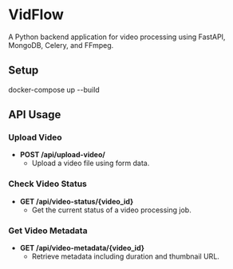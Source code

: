 # VidFlow

A Python backend application for video processing using FastAPI, MongoDB, Celery, and FFmpeg.

## Setup


 docker-compose up --build

## API Usage

### Upload Video
- **POST /api/upload-video/**
  - Upload a video file using form data.

### Check Video Status
- **GET /api/video-status/{video_id}**
  - Get the current status of a video processing job.

### Get Video Metadata
- **GET /api/video-metadata/{video_id}**
  - Retrieve metadata including duration and thumbnail URL.

